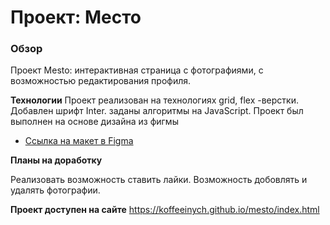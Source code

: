 # Проект: Место

### Обзор

Проект Mesto: интерактивная страница с фотографиями, с возможностью редактирования профиля.

**Технологии**
Проект реализован на технологиях grid, flex -верстки. Добавлен шрифт Inter. заданы алгоритмы на JavaScript. Проект был выполнен на основе дизайна из фигмы
* [Ссылка на макет в Figma](https://www.figma.com/file/2cn9N9jSkmxD84oJik7xL7/JavaScript.-Sprint-4?node-id=0%3A1)

**Планы на доработку**

Реализовать возможность ставить лайки. Возможность добовлять и удалять фотографии.

**Проект доступен на сайте**
https://koffeeinych.github.io/mesto/index.html
